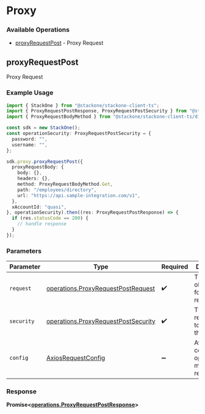 # Proxy

### Available Operations

* [proxyRequestPost](#proxyrequestpost) - Proxy Request

## proxyRequestPost

Proxy Request

### Example Usage

```typescript
import { StackOne } from "@stackone/stackone-client-ts";
import { ProxyRequestPostResponse, ProxyRequestPostSecurity } from "@stackone/stackone-client-ts/dist/sdk/models/operations";
import { ProxyRequestBodyMethod } from "@stackone/stackone-client-ts/dist/sdk/models/shared";

const sdk = new StackOne();
const operationSecurity: ProxyRequestPostSecurity = {
  password: "",
  username: "",
};

sdk.proxy.proxyRequestPost({
  proxyRequestBody: {
    body: {},
    headers: {},
    method: ProxyRequestBodyMethod.Get,
    path: "/employees/directory",
    url: "https://api.sample-integration.com/v1",
  },
  xAccountId: "quasi",
}, operationSecurity).then((res: ProxyRequestPostResponse) => {
  if (res.statusCode == 200) {
    // handle response
  }
});
```

### Parameters

| Parameter                                                                                  | Type                                                                                       | Required                                                                                   | Description                                                                                |
| ------------------------------------------------------------------------------------------ | ------------------------------------------------------------------------------------------ | ------------------------------------------------------------------------------------------ | ------------------------------------------------------------------------------------------ |
| `request`                                                                                  | [operations.ProxyRequestPostRequest](../../models/operations/proxyrequestpostrequest.md)   | :heavy_check_mark:                                                                         | The request object to use for the request.                                                 |
| `security`                                                                                 | [operations.ProxyRequestPostSecurity](../../models/operations/proxyrequestpostsecurity.md) | :heavy_check_mark:                                                                         | The security requirements to use for the request.                                          |
| `config`                                                                                   | [AxiosRequestConfig](https://axios-http.com/docs/req_config)                               | :heavy_minus_sign:                                                                         | Available config options for making requests.                                              |


### Response

**Promise<[operations.ProxyRequestPostResponse](../../models/operations/proxyrequestpostresponse.md)>**

